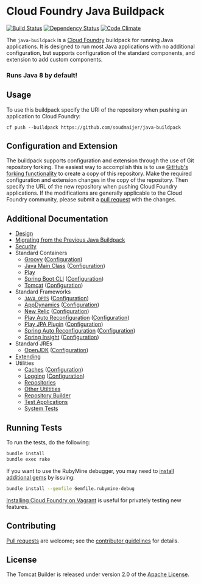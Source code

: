 # Cloud Foundry Java Buildpack
[![Build Status](https://travis-ci.org/cloudfoundry/java-buildpack.png?branch=master)](https://travis-ci.org/cloudfoundry/java-buildpack)
[![Dependency Status](https://gemnasium.com/cloudfoundry/java-buildpack.png)](http://gemnasium.com/cloudfoundry/java-buildpack)
[![Code Climate](https://codeclimate.com/github/cloudfoundry/java-buildpack.png)](https://codeclimate.com/github/cloudfoundry/java-buildpack)

The `java-buildpack` is a [Cloud Foundry][] buildpack for running Java applications. It is designed to run most Java applications with no additional configuration, but supports configuration of the standard components, and extension to add custom components.

### Runs Java 8 by default!

## Usage
To use this buildpack specify the URI of the repository when pushing an application to Cloud Foundry:

    cf push --buildpack https://github.com/soudmaijer/java-buildpack

## Configuration and Extension
The buildpack supports configuration and extension through the use of Git repository forking.  The easiest way to accomplish this is to use [GitHub's forking functionality][] to create a copy of this repository.  Make the required configuration and extension changes in the copy of the repository.  Then specify the URL of the new repository when pushing Cloud Foundry applications.  If the modifications are generally applicable to the Cloud Foundry community, please submit a [pull request][] with the changes.

## Additional Documentation
* [Design](docs/design.md)
* [Migrating from the Previous Java Buildpack](docs/migration.md)
* [Security](docs/security.md)
* Standard Containers
	* [Groovy](docs/container-groovy.md) ([Configuration](docs/container-groovy.md#configuration))
	* [Java Main Class](docs/container-java-main.md) ([Configuration](docs/container-java-main.md#configuration))
	* [Play](docs/container-play.md)
	* [Spring Boot CLI](docs/container-spring-boot-cli.md) ([Configuration](docs/container-spring-boot-cli.md#configuration))
	* [Tomcat](docs/container-tomcat.md) ([Configuration](docs/container-tomcat.md#configuration))
* Standard Frameworks
	* [`JAVA_OPTS`](docs/framework-java_opts.md) ([Configuration](docs/framework-java_opts.md#configuration))
	* [AppDynamics](docs/framework-app-dynamics.md) ([Configuration](docs/framework-app-dynamics.md#configuration))
	* [New Relic](docs/framework-new-relic.md) ([Configuration](docs/framework-new-relic.md#configuration))
	* [Play Auto Reconfiguration](docs/framework-play-auto-reconfiguration.md) ([Configuration](docs/framework-play-auto-reconfiguration.md#configuration))
	* [Play JPA Plugin](docs/framework-play-jpa-plugin.md) ([Configuration](docs/framework-play-jpa-plugin.md#configuration))
	* [Spring Auto Reconfiguration](docs/framework-spring-auto-reconfiguration.md) ([Configuration](docs/framework-spring-auto-reconfiguration.md#configuration))
	* [Spring Insight](docs/framework-spring-insight.md) ([Configuration](docs/framework-spring-insight.md#configuration))
* Standard JREs
	* [OpenJDK](docs/jre-openjdk.md) ([Configuration](docs/jre-openjdk.md#configuration))
* [Extending](docs/extending.md)
* Utilities
	* [Caches](docs/util-caches.md) ([Configuration](docs/util-caches.md#configuration))
	* [Logging](docs/logging.md) ([Configuration](docs/logging.md#configuration))
	* [Repositories](docs/util-repositories.md)
	* [Other Utiltities](docs/util-other.md)
	* [Repository Builder](docs/util-repository-builder.md)
	* [Test Applications](docs/util-test-applications.md)
	* [System Tests](docs/util-system-tests.md)

## Running Tests
To run the tests, do the following:

```bash
bundle install
bundle exec rake
```

If you want to use the RubyMine debugger, you may need to [install additional gems][] by issuing:

```bash
bundle install --gemfile Gemfile.rubymine-debug
```

[Installing Cloud Foundry on Vagrant][] is useful for privately testing new features.

## Contributing
[Pull requests][] are welcome; see the [contributor guidelines][] for details.

## License
The Tomcat Builder is released under version 2.0 of the [Apache License][].

[Apache License]: http://www.apache.org/licenses/LICENSE-2.0
[Cloud Foundry]: http://www.cloudfoundry.com
[contributor guidelines]: CONTRIBUTING.md
[GitHub's forking functionality]: https://help.github.com/articles/fork-a-repo
[install additional gems]: http://stackoverflow.com/questions/11732715/how-do-i-install-ruby-debug-base19x-on-mountain-lion-for-intellij
[pull request]: https://help.github.com/articles/using-pull-requests
[Pull requests]: http://help.github.com/send-pull-requests
[Installing Cloud Foundry on Vagrant]: http://blog.cloudfoundry.com/2013/06/27/installing-cloud-foundry-on-vagrant/
